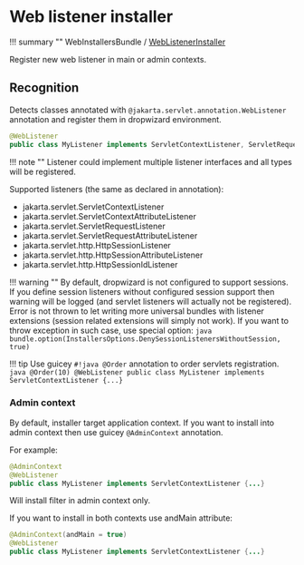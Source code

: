 # Web listener installer

!!! summary ""
    WebInstallersBundle / [WebListenerInstaller](https://github.com/xvik/dropwizard-guicey/tree/master/src/main/java/ru/vyarus/dropwizard/guice/module/installer/feature/web/listener/WebListenerInstaller.java)        

Register new web listener in main or admin contexts.

## Recognition

Detects classes annotated with `@jakarta.servlet.annotation.WebListener` annotation and register them in dropwizard environment.

```java
@WebListener
public class MyListener implements ServletContextListener, ServletRequestListener {...}
```

!!! note ""
    Listener could implement multiple listener interfaces and all types will be registered.

Supported listeners (the same as declared in annotation):

 * jakarta.servlet.ServletContextListener
 * jakarta.servlet.ServletContextAttributeListener
 * jakarta.servlet.ServletRequestListener
 * jakarta.servlet.ServletRequestAttributeListener
 * jakarta.servlet.http.HttpSessionListener
 * jakarta.servlet.http.HttpSessionAttributeListener
 * jakarta.servlet.http.HttpSessionIdListener


!!! warning ""
    By default, dropwizard is not configured to support sessions. If you define session listeners without configured session support
    then warning will be logged (and servlet listeners will actually not be registered).
    Error is not thrown to let writing more universal bundles with listener extensions (session related extensions will simply not work).
    If you want to throw exception in such case, use special option:
    ```java
    bundle.option(InstallersOptions.DenySessionListenersWithoutSession, true)
    ```

!!! tip 
    Use guicey `#!java @Order` annotation to order servlets registration.
    ```java
    @Order(10)
    @WebListener
    public class MyListener implements ServletContextListener {...}
    ```
       
### Admin context

By default, installer target application context. If you want to install into admin context then 
use guicey `@AdminContext` annotation.

For example: 

```java
@AdminContext
@WebListener
public class MyListener implements ServletContextListener {...}
```

Will install filter in admin context only.

If you want to install in both contexts use andMain attribute:

```java
@AdminContext(andMain = true)
@WebListener
public class MyListener implements ServletContextListener {...}
```
  